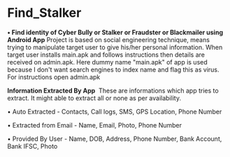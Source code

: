 # Find_Stalker


**• Find identity of Cyber Bully or Stalker or Fraudster or Blackmailer using Android App**
Project is based on social engineering technique, means trying to manipulate target user to give his/her personal information. When target user installs main.apk and follows instructions then details are received on admin.apk. Here dummy name "main.apk" of app is used because I don't want search engines to index name and flag this as virus. For instructions open admin.apk



**Information Extracted By App**
​ These are informations which app tries to extract. It might able to extract all or none as per availability.

• Auto Extracted - Contacts, Call logs, SMS, GPS Location, Phone Number

• Extracted from Email - Name, Email, Photo, Phone Number

• Provided By User - Name, DOB, Address, Phone Number, Bank Account, Bank IFSC, Photo
